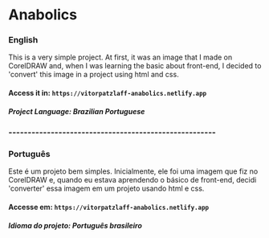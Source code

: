 # Anabolics
### English
This is a very simple project. At first, it was an image that I made on CorelDRAW and, when I was learning the basic about front-end, I decided to 'convert' this image in a project using html and css.
#### Access it in: ```https://vitorpatzlaff-anabolics.netlify.app```
##### Project Language: Brazilian Portuguese
### ------------------------------------------------------
### Português
Este é um projeto bem simples. Inicialmente, ele foi uma imagem que fiz no CorelDRAW e, quando eu estava aprendendo o básico de front-end, decidi 'converter' essa imagem em um projeto usando html e css.
#### Accesse em: ```https://vitorpatzlaff-anabolics.netlify.app```
##### Idioma do projeto: Português brasileiro
